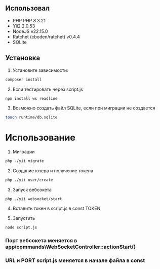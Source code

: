 ## Использовал

- PHP PHP 8.3.21
- Yii2 2.0.53
- NodeJS v22.15.0
- Ratchet (cboden/ratchet) v0.4.4
- SQLite

## Установка

1. Установите зависимости:
```bash
composer install
```

2. Если тестировать через script.js
```bash
npm install ws readline
```

3. Возможно создать файл SQLite, если при миграции не создается
```bash
touch runtime/db.sqlite
```

# Использование

1. Миграции
```bash
php ./yii migrate
```

2. Создание юзера и получение токена
```bash
php ./yii user/create
```

3. Запуск вебсокета
```
php ./yii websocket/start
```

4. Вставить токен в script.js в const TOKEN

5. Запустить
```bash
node script.js
```

### Порт вебсокета меняется в app\commands\WebSocketController::actionStart()

### URL и PORT script.js меняется в начале файла в const 